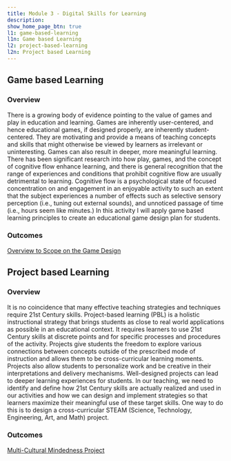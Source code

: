 ```yaml
---
title: Module 3 - Digital Skills for Learning
description: 
show_home_page_btn: true
l1: game-based-learning
l1n: Game based Learning
l2: project-based-learning
l2n: Project based Learning
---
```


## Game based Learning
### Overview
There is a growing body of evidence pointing to the value of games and play in education and learning. Games are inherently user-centered, and hence educational games, if designed properly, are inherently student-centered. They are motivating and provide a means of teaching concepts and skills that might otherwise be viewed by learners as irrelevant or uninteresting. Games can also result in deeper, more meaningful learning. There has been significant research into how play, games, and the concept of cognitive flow enhance learning, and there is general recognition that the range of experiences and conditions that prohibit cognitive flow are usually detrimental to learning. Cognitive flow is a psychological state of focused concentration on and engagement in an enjoyable activity to such an extent that the subject experiences a number of effects such as selective sensory perception (i.e., tuning out external sounds), and unnoticed passage of time (i.e., hours seem like minutes.) 
In this activity I will apply game based learning principles to create an educational game design plan for students.
### Outcomes
[Overview to Scope on the Game Design](https://docs.google.com/document/d/1MJHitWzcpUAuIlFWBvDGHFPhBVmFZAGlI8EWrAARxKI/edit)

## Project based Learning
### Overview
It is no coincidence that many effective teaching strategies and techniques require 21st Century skills. Project-based learning (PBL) is a holistic instructional strategy that brings students as close to real world applications as possible in an educational context. It requires learners to use 21st Century skills at discrete points and for specific processes and procedures of the activity. Projects give students the freedom to explore various connections between concepts outside of the prescribed mode of instruction and allows them to be cross-curricular learning moments. Projects also allow students to personalize work and be creative in their interpretations and delivery mechanisms. Well-designed projects can lead to deeper learning experiences for students. In our teaching, we need to identify and define how 21st Century skills are actually realized and used in our activities and how we can design and implement strategies so that learners maximize their meaningful use of these target skills. One way to do this is to design a cross-curricular STEAM (Science, Technology, Engineering, Art, and Math) project.
### Outcomes
[Multi-Cultural Mindedness Project](https://sites.google.com/moreland.edu/diversity/science)

